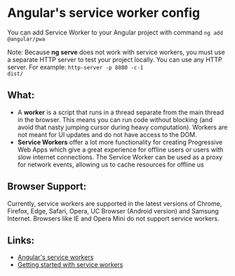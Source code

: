 # Angular's service worker config

You can add Service Worker to your Angular project with command <code>ng add @angular/pwa</code>

Note: Because <b>ng serve</b> does not work with service workers, you must use a separate HTTP server to test your project locally. You can use any HTTP server.
For example: 
<code>http-server -p 8080 -c-1 dist/<project-name></code>

<h2>What:</h2>
<ul>
<li>A <b>worker</b> is a script that runs in a thread separate from the main thread in the browser. This means you can run code without blocking (and avoid that nasty jumping cursor during heavy computation). Workers are not meant for UI updates and do not have access to the DOM.</li>
<li><b>Service Workers</b> offer a lot more functionality for creating Progressive Web Apps which give a great experience for offline users or users with slow internet connections. The Service Worker can be used as a proxy for network events, allowing us to cache resources for offline us</li>
</ul>

<h2>Browser Support:</h2>
Currently, service workers are supported in the latest versions of Chrome, Firefox, Edge, Safari, Opera, UC Browser (Android version) and Samsung Internet. Browsers like IE and Opera Mini do not support service workers.

<h2>Links:</h2>
<ul>
<li><a href="https://angular.io/guide/service-worker-intro">Angular's service workers</a></li>
<li><a href="https://angular.io/guide/service-worker-getting-started">Getting started with service workers</a></li>
</ul>
